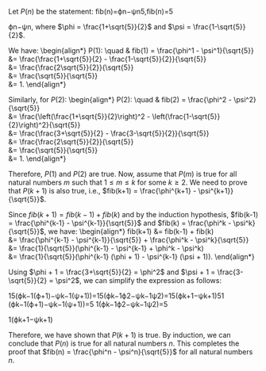 Let $P(n)$ be the statement: fib(n)=ϕn−ψn5,fib(n)=5

​ϕn−ψn​, where $\phi = \frac{1+\sqrt{5}}{2}$ and $\psi = \frac{1-\sqrt{5}}{2}$.

We have:
\begin{align*}
P(1): \quad & fib(1) = \frac{\phi^1 - \psi^1}{\sqrt{5}} \
&= \frac{\frac{1+\sqrt{5}}{2} - \frac{1-\sqrt{5}}{2}}{\sqrt{5}} \
&= \frac{\frac{2\sqrt{5}}{2}}{\sqrt{5}} \
&= \frac{\sqrt{5}}{\sqrt{5}} \
&= 1.
\end{align*}

Similarly, for $P(2)$:
\begin{align*}
P(2): \quad & fib(2) = \frac{\phi^2 - \psi^2}{\sqrt{5}} \
&= \frac{\left(\frac{1+\sqrt{5}}{2}\right)^2 - \left(\frac{1-\sqrt{5}}{2}\right)^2}{\sqrt{5}} \
&= \frac{\frac{3+\sqrt{5}}{2} - \frac{3-\sqrt{5}}{2}}{\sqrt{5}} \
&= \frac{\frac{2\sqrt{5}}{2}}{\sqrt{5}} \
&= \frac{\sqrt{5}}{\sqrt{5}} \
&= 1.
\end{align*}

Therefore, $P(1)$ and $P(2)$ are true. Now, assume that $P(m)$ is true for all natural numbers $m$ such that $1 \le m \le k$ for some $k \ge 2$. We need to prove that $P(k+1)$ is also true, i.e., $fib(k+1) = \frac{\phi^{k+1} - \psi^{k+1}}{\sqrt{5}}$.

Since $fib(k+1) = fib(k-1) + fib(k)$ and by the induction hypothesis, $fib(k-1) = \frac{\phi^{k-1} - \psi^{k-1}}{\sqrt{5}}$ and $fib(k) = \frac{\phi^k - \psi^k}{\sqrt{5}}$, we have:
\begin{align*}
fib(k+1) &= fib(k-1) + fib(k) \
&= \frac{\phi^{k-1} - \psi^{k-1}}{\sqrt{5}} + \frac{\phi^k - \psi^k}{\sqrt{5}} \
&= \frac{1}{\sqrt{5}}(\phi^{k-1} - \psi^{k-1} + \phi^k - \psi^k) \
&= \frac{1}{\sqrt{5}}(\phi^{k-1} (\phi + 1) - \psi^{k-1} (\psi + 1)).
\end{align*}

Using $\phi + 1 = \frac{3+\sqrt{5}}{2} = \phi^2$ and $\psi + 1 = \frac{3-\sqrt{5}}{2} = \psi^2$, we can simplify the expression as follows:

15(ϕk−1(ϕ+1)−ψk−1(ψ+1))=15(ϕk−1ϕ2−ψk−1ψ2)=15(ϕk+1−ψk+1)5
​1​(ϕk−1(ϕ+1)−ψk−1(ψ+1))​=5
​1​(ϕk−1ϕ2−ψk−1ψ2)=5

​1​(ϕk+1−ψk+1)​

Therefore, we have shown that $P(k+1)$ is true. By induction, we can conclude that $P(n)$ is true for all natural numbers $n$. This completes the proof that $fib(n) = \frac{\phi^n - \psi^n}{\sqrt{5}}$ for all natural numbers $n$.
